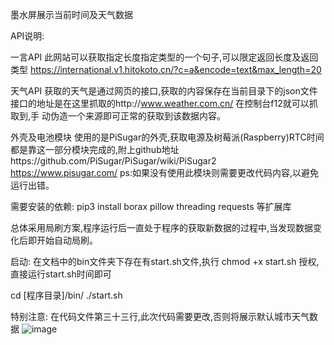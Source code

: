 墨水屏展示当前时间及天气数据

API说明:

一言API
    此网站可以获取指定长度指定类型的一个句子,可以限定返回长度及返回类型
      https://international.v1.hitokoto.cn/?c=a&encode=text&max_length=20

天气API
    获取的天气是通过网页的接口,获取的内容保存在当前目录下的json文件接口的地址是在这里抓取的http://www.weather.com.cn/
    在控制台f12就可以抓取到,手
    动伪造一个来源即可正常的获取到该数据内容。

外壳及电池模块
   使用的是PiSugar的外壳,获取电源及树莓派(Raspberry)RTC时间都是靠这一部分模块完成的,附上github地址https://github.com/PiSugar/PiSugar/wiki/PiSugar2
    https://www.pisugar.com/
     ps:如果没有使用此模块则需要更改代码内容,以避免运行出错。


需要安装的依赖:
pip3 install borax pillow threading requests 等扩展库


总体采用局刷方案,程序运行后一直处于程序的获取新数据的过程中,当发现数据变化后即开始自动局刷。



启动:
   在文档中的bin文件夹下存在有start.sh文件,执行  chmod +x start.sh 授权, 直接运行start.sh时间即可 

   cd \[程序目录\]/bin/
   ./start.sh

特别注意:
在代码文件第三十三行,此次代码需要更改,否则将展示默认城市天气数据
![image](https://raw.githubusercontent.com/huanglinsd/2.13-Ink-screen-clock/main/pic/IMG_1245.JPG)
